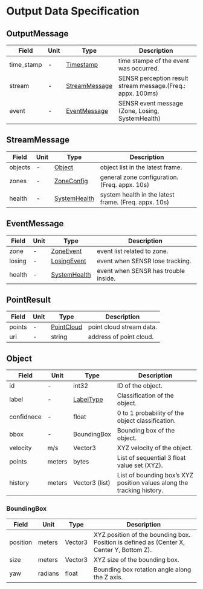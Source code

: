 # Output Data Specification

## OutputMessage

Field | Unit | Type | Description
--- | --- | --- | ---
time_stamp | - | [Timestamp](https://developers.google.com/protocol-buffers/docs/reference/csharp/class/google/protobuf/well-known-types/timestamp) | time stampe of the event was occurred.
stream | - | [StreamMessage](sensr_proto/output.proto) | SENSR perception result stream message.(Freq.: appx. 100ms)
event | - | [EventMessage](sensr_proto/output.proto) | SENSR event message (Zone, Losing, SystemHealth)

## StreamMessage

Field | Unit | Type | Description
--- | --- | --- | ---
objects | - | [Object](sensr_proto/type.proto) | object list in the latest frame.
zones | - | [ZoneConfig](sensr_proto/output.proto) | general zone configuration. (Freq. appx. 10s) 
health | - | [SystemHealth](sensr_proto/output.proto) | system health in the latest frame. (Freq. appx. 10s) 

## EventMessage

Field | Unit | Type | Description
--- | --- | --- | ---
zone | - | [ZoneEvent](sensr_proto/output.proto) | event list related to zone.
losing | - | [LosingEvent](sensr_proto/output.proto) | event when SENSR lose tracking.
health | - | [SystemHealth](sensr_proto/output.proto) | event when SENSR has trouble inside.

## PointResult

Field | Unit | Type | Description
--- | --- | --- | ---
points | - | [PointCloud](sensr_proto/point_cloud.proto) | point cloud stream data.
uri | - | string | address of point cloud.

## Object

Field | Unit | Type | Description
--- | --- | --- | ---
id | - | int32 | ID of the object.
label | - | [LabelType](sensr_proto/type.proto) | Classification of the object.
confidnece | - | float | 0 to 1 probability of the object classification.
bbox | - | BoundingBox | Bounding box of the object.
velocity | m/s | Vector3 | XYZ velocity of the object.
points | meters | bytes | List of sequential 3 float value set (XYZ).
history | meters | Vector3 (list) | List of bounding box’s XYZ position values along the tracking history.

### BoundingBox

Field | Unit | Type | Description
--- | --- | --- | ---
position | meters | Vector3 | XYZ position of the bounding box. Position is defined as (Center X, Center Y, Bottom Z).
size | meters | Vector3 | XYZ size of the bounding box.
yaw | radians | float | Bounding box rotation angle along the Z axis.

